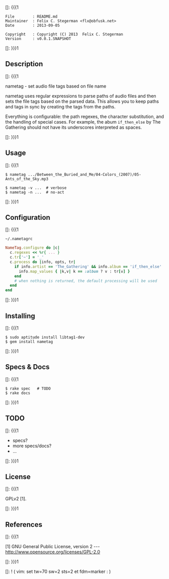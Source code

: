 []: {{{1

    File        : README.md
    Maintainer  : Felix C. Stegerman <flx@obfusk.net>
    Date        : 2013-09-05

    Copyright   : Copyright (C) 2013  Felix C. Stegerman
    Version     : v0.0.1.SNAPSHOT

[]: }}}1

## Description
[]: {{{1

  nametag - set audio file tags based on file name

  nametag uses regular expressions to parse paths of audio files and
  then sets the file tags based on the parsed data.  This allows you
  to keep paths and tags in sync by creating the tags from the paths.

  Everything is configurable: the path regexes, the character
  substitution, and the handling of special cases.  For example, the
  abum `if_then_else` by The Gathering should not have its underscores
  interpreted as spaces.

[]: }}}1

## Usage
[]: {{{1

    $ nametag .../Between_the_Buried_and_Me/04-Colors_(2007)/05-Ants_of_the_Sky.mp3

    $ nametag -v ...  # verbose
    $ nametag -n ...  # no-act

[]: }}}1

## Configuration
[]: {{{1

`~/.nametagrc`

```ruby
NameTag.configure do |c|
  c.regexes << %r{ ... }
  c.tr['~'] = '_'
  c.process do |info, opts, tr|
    if info.artist == 'The_Gathering' && info.album == 'if_then_else'
      info.map_values { |k,v| k == :album ? v : tr[v] }
    end
    # when nothing is returned, the default processing will be used
  end
end
```

[]: }}}1

## Installing
[]: {{{1

    $ sudo aptitude install libtag1-dev
    $ gem install nametag

[]: }}}1

## Specs & Docs
[]: {{{1

    $ rake spec   # TODO
    $ rake docs

[]: }}}1

## TODO
[]: {{{1

  * specs?
  * more specs/docs?
  * ...

[]: }}}1

## License
[]: {{{1

  GPLv2 [1].

[]: }}}1

## References
[]: {{{1

  [1] GNU General Public License, version 2
  --- http://www.opensource.org/licenses/GPL-2.0

[]: }}}1

[]: ! ( vim: set tw=70 sw=2 sts=2 et fdm=marker : )
